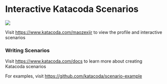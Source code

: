 # Interactive Katacoda Scenarios

[![](http://shields.katacoda.com/katacoda/maozexijr/count.svg)](https://www.katacoda.com/maozexijr "Get your profile on Katacoda.com")

Visit https://www.katacoda.com/maozexijr to view the profile and interactive scenarios

### Writing Scenarios
Visit https://www.katacoda.com/docs to learn more about creating Katacoda scenarios

For examples, visit https://github.com/katacoda/scenario-example
